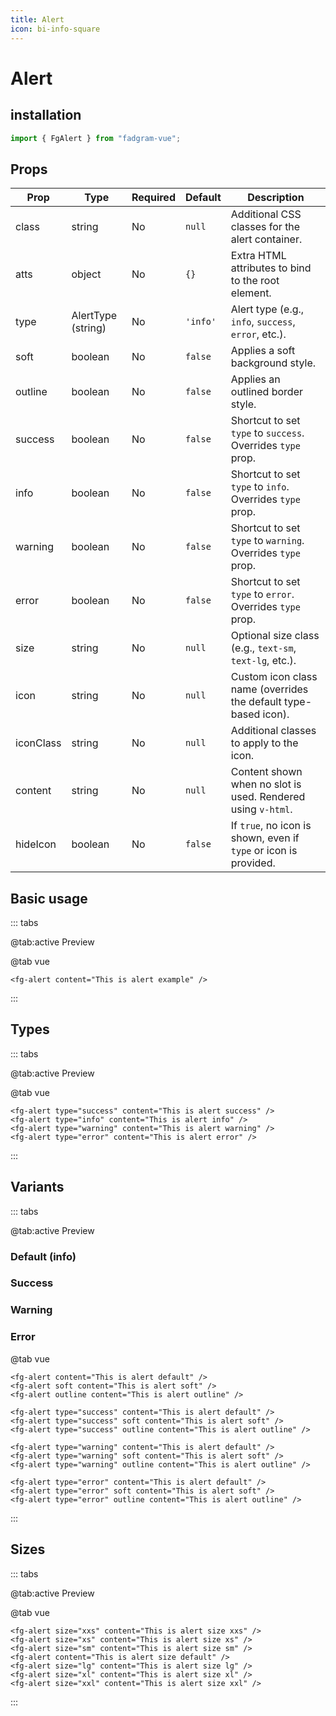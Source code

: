 ```yaml
---
title: Alert
icon: bi-info-square
---
```


<script setup lang="ts">
    const sizes = ['xxs', 'xs', 'sm', 'default', 'lg', 'xl', 'xxl'];
</script>

# Alert

## installation

```ts
import { FgAlert } from "fadgram-vue";
```

## Props

| Prop      | Type               | Required | Default  | Description                                                      |
| --------- | ------------------ | -------- | -------- | ---------------------------------------------------------------- |
| class     | string             | No       | `null`   | Additional CSS classes for the alert container.                  |
| atts      | object             | No       | `{}`     | Extra HTML attributes to bind to the root element.               |
| type      | AlertType (string) | No       | `'info'` | Alert type (e.g., `info`, `success`, `error`, etc.).             |
| soft      | boolean            | No       | `false`  | Applies a soft background style.                                 |
| outline   | boolean            | No       | `false`  | Applies an outlined border style.                                |
| success   | boolean            | No       | `false`  | Shortcut to set `type` to `success`. Overrides `type` prop.      |
| info      | boolean            | No       | `false`  | Shortcut to set `type` to `info`. Overrides `type` prop.         |
| warning   | boolean            | No       | `false`  | Shortcut to set `type` to `warning`. Overrides `type` prop.      |
| error     | boolean            | No       | `false`  | Shortcut to set `type` to `error`. Overrides `type` prop.        |
| size      | string             | No       | `null`   | Optional size class (e.g., `text-sm`, `text-lg`, etc.).          |
| icon      | string             | No       | `null`   | Custom icon class name (overrides the default type-based icon).  |
| iconClass | string             | No       | `null`   | Additional classes to apply to the icon.                         |
| content   | string             | No       | `null`   | Content shown when no slot is used. Rendered using `v-html`.     |
| hideIcon  | boolean            | No       | `false`  | If `true`, no icon is shown, even if `type` or icon is provided. |

## Basic usage

::: tabs

@tab:active Preview

<fg-alert content="This is alert example"/>

@tab vue

```vue
<fg-alert content="This is alert example" />
```

:::

## Types

::: tabs

@tab:active Preview

<div class="space-y-2">
<fg-alert type="success" content="This is alert success"/>
<fg-alert type="info" content="This is alert info"/>
<fg-alert type="warning" content="This is alert warning"/>
<fg-alert type="error" content="This is alert error"/>
</div>

@tab vue

```vue
<fg-alert type="success" content="This is alert success" />
<fg-alert type="info" content="This is alert info" />
<fg-alert type="warning" content="This is alert warning" />
<fg-alert type="error" content="This is alert error" />
```

:::

## Variants

::: tabs

@tab:active Preview

<div class="space-y-2">

### Default (info)

<fg-alert content="This is alert default"/>
<fg-alert soft content="This is alert soft"/>
<fg-alert outline content="This is alert outline"/>

### Success

<fg-alert type="success" content="This is alert default"/>
<fg-alert type="success" soft content="This is alert soft"/>
<fg-alert type="success" outline content="This is alert outline"/>

### Warning

<fg-alert type="warning" content="This is alert default"/>
<fg-alert type="warning" soft content="This is alert soft"/>
<fg-alert type="warning" outline content="This is alert outline"/>

### Error

<fg-alert type="error" content="This is alert default"/>
<fg-alert type="error" soft content="This is alert soft"/>
<fg-alert type="error" outline content="This is alert outline"/>
</div>

@tab vue

```vue
<fg-alert content="This is alert default" />
<fg-alert soft content="This is alert soft" />
<fg-alert outline content="This is alert outline" />

<fg-alert type="success" content="This is alert default" />
<fg-alert type="success" soft content="This is alert soft" />
<fg-alert type="success" outline content="This is alert outline" />

<fg-alert type="warning" content="This is alert default" />
<fg-alert type="warning" soft content="This is alert soft" />
<fg-alert type="warning" outline content="This is alert outline" />

<fg-alert type="error" content="This is alert default" />
<fg-alert type="error" soft content="This is alert soft" />
<fg-alert type="error" outline content="This is alert outline" />
```

:::

## Sizes

::: tabs

@tab:active Preview

<div class="space-y-2">
<fg-alert v-for="size in sizes" :size="size" :key="size" :content="`This is alert size ${size}`"/>
</div>

@tab vue

```vue
<fg-alert size="xxs" content="This is alert size xxs" />
<fg-alert size="xs" content="This is alert size xs" />
<fg-alert size="sm" content="This is alert size sm" />
<fg-alert content="This is alert size default" />
<fg-alert size="lg" content="This is alert size lg" />
<fg-alert size="xl" content="This is alert size xl" />
<fg-alert size="xxl" content="This is alert size xxl" />
```

:::
